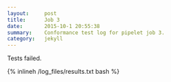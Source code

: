 ```yaml
---
layout:     post
title:      Job 3
date:       2015-10-1 20:55:38
summary:    Conformance test log for pipelet job 3.
category:   jekyll
---
```


Tests failed.

{% inlineh /log_files/results.txt bash %}